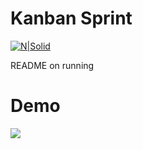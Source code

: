 # Kanban Sprint

[![N|Solid](https://cldup.com/dTxpPi9lDf.thumb.png)](https://nodesource.com/products/nsolid)

README on running

# Demo
<img src="https://img4.hostingpics.net/pics/255967KanbanScreen.png"/>
  
